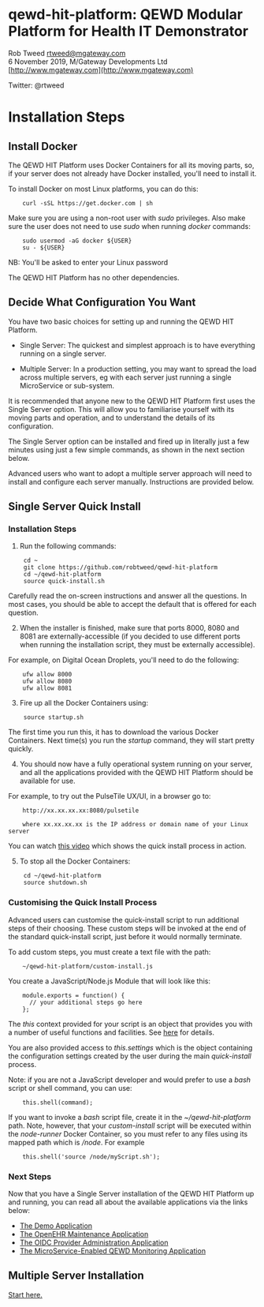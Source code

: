 # qewd-hit-platform: QEWD Modular Platform for Health IT Demonstrator
 
Rob Tweed <rtweed@mgateway.com>  
6 November 2019, M/Gateway Developments Ltd [http://www.mgateway.com](http://www.mgateway.com)  

Twitter: @rtweed


# Installation Steps

## Install Docker

The QEWD HIT Platform uses Docker Containers for all its moving parts, so, if your
server does not already have Docker installed, you'll need to install it.

To install Docker on most Linux platforms, you can do this:


        curl -sSL https://get.docker.com | sh


Make sure you are using a non-root user with *sudo* privileges.  Also
make sure the user does not need to use *sudo* when running *docker* commands:

        sudo usermod -aG docker ${USER}
        su - ${USER}

  NB: You'll be asked to enter your Linux password


The QEWD HIT Platform has no other dependencies.


## Decide What Configuration You Want
 
You have two basic choices for setting up and running the QEWD HIT Platform.

- Single Server: The quickest and simplest approach is to have everything running on a single
server.  

- Multiple Server: In a production setting, you may want to spread the load across multiple
servers, eg with each server just running a single MicroService or 
sub-system.

It is recommended that anyone new to the QEWD HIT Platform first uses the Single Server
option.  This will allow you to familiarise yourself with its moving parts and operation,
and to understand the details of its configuration.

The Single Server option can be installed and fired up in literally just a few minutes using just 
a few simple commands, as shown in the next section below.

Advanced users who want to adopt a multiple server approach will need to install and
configure each server manually.  Instructions are provided below.


## Single Server Quick Install

### Installation Steps

1) Run the following commands:

        cd ~
        git clone https://github.com/robtweed/qewd-hit-platform
        cd ~/qewd-hit-platform
        source quick-install.sh

Carefully read the on-screen instructions and answer all the questions.  In most cases, you
 should be able to accept the default that is offered for each question.

2) When the installer is finished, make sure that ports 8000, 8080 and 8081 are externally-accessible
 (if you decided to use different ports when running the installation script, they
must be externally accessible).

For example, on Digital Ocean Droplets, you'll need to do the following:

        ufw allow 8000
        ufw allow 8080
        ufw allow 8081

3) Fire up all the Docker Containers using:

        source startup.sh

The first time you run this, it has to download the various Docker Containers.  Next time(s)
you run the *startup* command, they will start pretty quickly.

4) You should now have a fully operational system running on your server, and
all the applications provided with the QEWD HIT Platform should be available for use.

For example, to try out the PulseTile UX/UI, in a browser go to:

        http://xx.xx.xx.xx:8080/pulsetile

        where xx.xx.xx.xx is the IP address or domain name of your Linux server


You can watch [this video](https://www.youtube.com/watch?v=nZgSmL2FxMw) which shows 
the quick install process in action.


5) To stop all the Docker Containers:

        cd ~/qewd-hit-platform
        source shutdown.sh


### Customising the Quick Install Process

Advanced users can customise the quick-install script to
run additional steps of their choosing.  These custom steps will
be invoked at the end of the standard quick-install script, just before
it would normally terminate.

To add custom steps, you must create a text file with the path:

        ~/qewd-hit-platform/custom-install.js

You create a JavaScript/Node.js Module that will look like this:

        module.exports = function() {
          // your additional steps go here
        };

The *this* context provided for your script is an object that provides you with
a number of useful functions and facilities.  See 
[here](https://github.com/robtweed/node-runner#what-is-the-this-context-within-my-script)
for details.

You are also provided access to *this.settings* which is the object containing
the configuration settings created by the user during the main *quick-install* process.


Note: if you are not a JavaScript developer and would prefer to use a *bash* script or shell
command, you can use:

        this.shell(command);

If you want to invoke a *bash* script file, create it in the *~/qewd-hit-platform* path.  Note, however,
that your *custom-install* script will be executed within the *node-runner* Docker Container, so
you must refer to any files using its mapped path which is */node*.  For example

        this.shell('source /node/myScript.sh');


### Next Steps

Now that you have a Single Server installation of the QEWD HIT Platform up and running,
you can read all about the available applications via the links below:

- [The Demo Application](./docs/demo.md)
- [The OpenEHR Maintenance Application](./docs/openehr-maint.md)
- [The OIDC Provider Administration Application](./docs/oidc-provider-admin.md)
- [The MicroService-Enabled QEWD Monitoring Application](./docs/qewd-monitor-ms.md)


## Multiple Server Installation

[Start here.](https://github.com/robtweed/qewd-hit-platform/blob/master/docs/installation/orchestrator.md)


